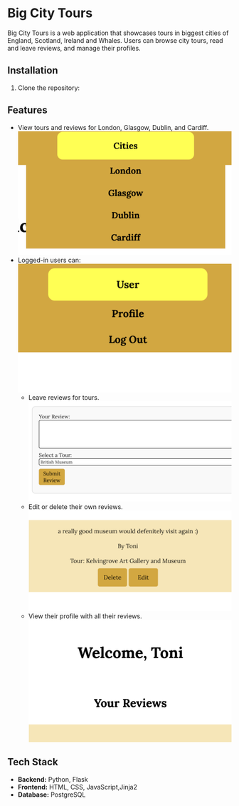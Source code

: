 # Big City Tours

Big City Tours is a web application that showcases tours in biggest cities of England, Scotland, Ireland and Whales. Users can browse city tours, read and leave reviews, and manage their profiles.

## Installation
1. Clone the repository:
   

## Features 
- View tours and reviews for London, Glasgow, Dublin, and Cardiff.
![Cities dropdown](static/images/screenshot-1.png)
- Logged-in users can:
  ![User dropdown](static/images/screenshot-2.png)
  - Leave reviews for tours.
    ![Leaving a review](static/images/screenshot-3.png)
  - Edit or delete their own reviews.
    ![Edit or delete review](static/images/screenshot-4.png)
  - View their profile with all their reviews.
   ![Visit profile](static/images/screenshot-5.png)

## Tech Stack
- **Backend:** Python, Flask
- **Frontend:** HTML, CSS, JavaScript,Jinja2
- **Database:** PostgreSQL
